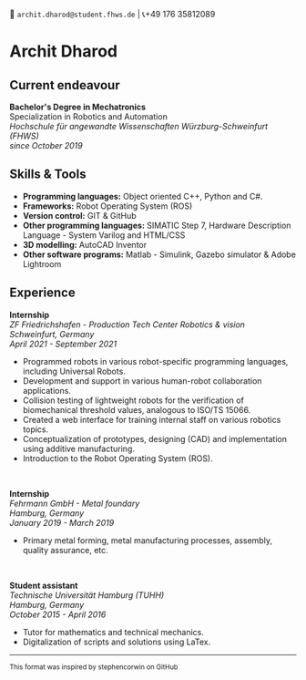 :email: `archit.dharod@student.fhws.de` |  :telephone_receiver:+49 176 35812089
# Archit Dharod

## Current endeavour  
**Bachelor's Degree in Mechatronics**  
Specialization in Robotics and Automation  
*Hochschule für angewandte Wissenschaften Würzburg-Schweinfurt (FHWS)*  
*since October 2019*

## Skills & Tools ## 
- **Programming languages:** Object oriented C++, Python and C#. 
-  **Frameworks:** Robot Operating System (ROS)
-  **Version control:** GIT & GitHub
- **Other programming languages:** SIMATIC Step 7, Hardware Description Language - System Varilog and HTML/CSS 
- **3D modelling:** AutoCAD Inventor
- **Other software programs:** Matlab - Simulink, Gazebo simulator & Adobe Lightroom

## Experience ##
**Internship**  
*ZF Friedrichshafen - Production Tech Center Robotics & vision*  
*Schweinfurt, Germany*  
 *April 2021 - September 2021*  

- Programmed robots in various robot-specific programming languages, including Universal Robots.
- Development and support in various human-robot collaboration applications.
- Collision testing of lightweight robots for the verification of biomechanical threshold values, analogous to ISO/TS 15066.
- Created a web interface for training internal staff on various robotics topics.
- Conceptualization of prototypes, designing (CAD) and implementation using additive manufacturing. 
- Introduction to the Robot Operating System (ROS).
<br>

**Internship**  
*Fehrmann GmbH - Metal foundary*  
*Hamburg, Germany*  
*January 2019 - March 2019*  

- Primary metal forming, metal manufacturing processes, assembly, quality assurance, etc.
<br>

**Student assistant**  
*Technische Universität Hamburg (TUHH)*  
*Hamburg, Germany*  
*October 2015 - April 2016*

- Tutor for mathematics and technical mechanics.
- Digitalization of scripts and solutions using LaTex.
---

<sup>This format was inspired by stephencorwin on GitHub</sup>
